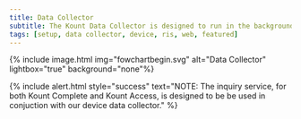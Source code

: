 ```yaml
---
title: Data Collector
subtitle: The Kount Data Collector is designed to run in the background while a webpage loads in a client browser, or while in a mobile application (iOS or Android, see link below for mobile SDKs).
tags: [setup, data collector, device, ris, web, featured]
---
```


{% include image.html img="fowchartbegin.svg" alt="Data Collector" lightbox="true" background="none"%}

{% include alert.html style="success" text="NOTE: The inquiry service, for both Kount Complete and Kount Access, is designed to be be used in conjuction with our device data collector." %}







